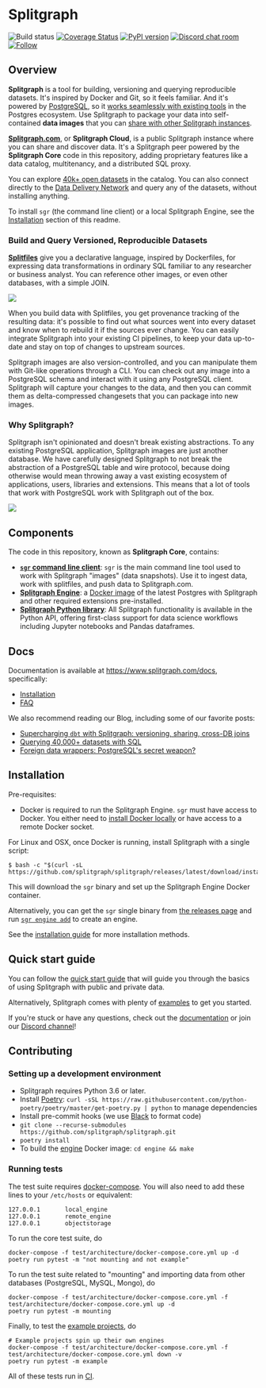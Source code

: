 # Splitgraph
![Build status](https://github.com/splitgraph/splitgraph/workflows/build_all/badge.svg)
[![Coverage Status](https://coveralls.io/repos/github/splitgraph/splitgraph/badge.svg?branch=master)](https://coveralls.io/github/splitgraph/splitgraph?branch=master)
[![PyPI version](https://badge.fury.io/py/splitgraph.svg)](https://badge.fury.io/py/splitgraph)
[![Discord chat room](https://img.shields.io/discord/718534846472912936.svg)](https://discord.gg/4Qe2fYA)
[![Follow](https://img.shields.io/badge/twitter-@Splitgraph-blue.svg)](https://twitter.com/Splitgraph)

## Overview

**Splitgraph** is a tool for building, versioning and querying reproducible datasets. It's inspired
by Docker and Git, so it feels familiar. And it's powered by [PostgreSQL](https://postgresql.org), so it [works seamlessly with existing tools](https://www.splitgraph.com/product/splitgraph/integrations) in the Postgres ecosystem. Use Splitgraph to package your data into self-contained **data images** that you can [share with other Splitgraph instances](https://www.splitgraph.com/docs/getting-started/decentralized-demo).

[**Splitgraph.com**](https://www.splitgraph.com), or **Splitgraph Cloud**, is a public Splitgraph instance where you can share and discover data. It's a Splitgraph peer powered by the **Splitgraph Core** code in this repository, adding proprietary features like a data catalog, multitenancy, and a distributed SQL proxy.

You can explore [40k+ open datasets](https://www.splitgraph.com/explore) in the catalog. You can also connect directly to the [Data Delivery Network](https://www.splitgraph.com/docs/splitgraph-cloud/data-delivery-network) and query any of the datasets, without installing anything.

To install `sgr` (the command line client) or a local Splitgraph Engine, see the [Installation](#installation) section of this readme.

### Build and Query Versioned, Reproducible Datasets

[**Splitfiles**](https://www.splitgraph.com/docs/concepts/splitfiles) give you a declarative language, inspired by Dockerfiles, for expressing data transformations in ordinary SQL familiar to any researcher or business analyst. You can reference other images, or even other databases, with a simple JOIN.

![](pics/splitfile.png)

When you build data with Splitfiles, you get provenance tracking of the resulting data: it's possible to find out what sources went into every dataset and know when to rebuild it if the sources ever change. You can easily integrate Splitgraph into your existing CI pipelines, to keep your data up-to-date and stay on top of changes to upstream sources.

Splitgraph images are also version-controlled, and you can manipulate them with Git-like operations through a CLI. You can check out any image into a PostgreSQL schema and interact with it using any PostgreSQL client. Splitgraph will capture your changes to the data, and then you can commit them as delta-compressed changesets that you can package into new images.

### Why Splitgraph?

Splitgraph isn't opinionated and doesn't break existing abstractions. To any existing PostgreSQL application, Splitgraph images are just another database. We have carefully designed Splitgraph to not break the abstraction of a PostgreSQL table and wire protocol, because doing otherwise would mean throwing away a vast existing ecosystem of applications, users, libraries and extensions. This means that a lot of tools that work with PostgreSQL work with Splitgraph out of the box.

![](pics/splitfiles.gif)

## Components

The code in this repository, known as **Splitgraph Core**, contains:

- **[`sgr` command line client](https://www.splitgraph.com/docs/architecture/sgr-client)**: `sgr` is the main command line tool used to work with Splitgraph "images" (data snapshots). Use it to ingest data, work with splitfiles, and push data to Splitgraph.com.
- **[Splitgraph Engine](engine/README.md)**: a [Docker image](https://hub.docker.com/r/splitgraph/engine) of the latest Postgres with Splitgraph and other required extensions pre-installed.
- **[Splitgraph Python library](https://www.splitgraph.com/docs/python-api/splitgraph.core)**: All Splitgraph functionality is available in the Python API, offering first-class support for data science workflows including Jupyter notebooks and Pandas dataframes.

## Docs

Documentation is available at https://www.splitgraph.com/docs, specifically:

- [Installation](https://www.splitgraph.com/docs/getting-started/installation)
- [FAQ](https://www.splitgraph.com/docs/getting-started/frequently-asked-questions)

We also recommend reading our Blog, including some of our favorite posts:

- [Supercharging `dbt` with Splitgraph: versioning, sharing, cross-DB joins](https://www.splitgraph.com/blog/dbt)
- [Querying 40,000+ datasets with SQL](https://www.splitgraph.com/blog/40k-sql-datasets)
- [Foreign data wrappers: PostgreSQL's secret weapon?](https://www.splitgraph.com/blog/foreign-data-wrappers)

## Installation

Pre-requisites:

- Docker is required to run the Splitgraph Engine. `sgr` must have access to Docker. You either need to [install Docker locally](https://docs.docker.com/install/) or have access to a remote Docker socket.

For Linux and OSX, once Docker is running, install Splitgraph with a single script:

```
$ bash -c "$(curl -sL https://github.com/splitgraph/splitgraph/releases/latest/download/install.sh)"
```

This will download the `sgr` binary and set up the Splitgraph Engine Docker container.

Alternatively, you can get the `sgr` single binary from [the releases page](https://github.com/splitgraph/splitgraph/releases) and run [`sgr engine add`](https://www.splitgraph.com/docs/sgr/engine-management/engine-add) to create an engine.

See the [installation guide](https://www.splitgraph.com/docs/getting-started/installation) for more installation methods.

## Quick start guide

You can follow the [quick start guide](https://www.splitgraph.com/docs/getting-started/five-minute-demo) that will guide you through the basics of using Splitgraph with public and private data.

Alternatively, Splitgraph comes with plenty of [examples](examples) to get you started.

If you're stuck or have any questions, check out the [documentation](https://www.splitgraph.com/docs/) or join our [Discord channel](https://discord.gg/4Qe2fYA)!

## Contributing

### Setting up a development environment

  * Splitgraph requires Python 3.6 or later.
  * Install [Poetry](https://github.com/python-poetry/poetry): `curl -sSL https://raw.githubusercontent.com/python-poetry/poetry/master/get-poetry.py | python` to manage dependencies
  * Install pre-commit hooks (we use [Black](https://github.com/psf/black) to format code)
  * `git clone --recurse-submodules https://github.com/splitgraph/splitgraph.git`
  * `poetry install`
  * To build the [engine](https://www.splitgraph.com/docs/architecture/splitgraph-engine) Docker image: `cd engine && make`

### Running tests

The test suite requires [docker-compose](https://github.com/docker/compose). You will also
need to add these lines to your `/etc/hosts` or equivalent:

```
127.0.0.1       local_engine
127.0.0.1       remote_engine
127.0.0.1       objectstorage
```

To run the core test suite, do

```
docker-compose -f test/architecture/docker-compose.core.yml up -d
poetry run pytest -m "not mounting and not example"
```

To run the test suite related to "mounting" and importing data from other databases
(PostgreSQL, MySQL, Mongo), do

```
docker-compose -f test/architecture/docker-compose.core.yml -f test/architecture/docker-compose.core.yml up -d
poetry run pytest -m mounting
```

Finally, to test the [example projects](https://github.com/splitgraph/splitgraph/tree/master/examples), do

```
# Example projects spin up their own engines
docker-compose -f test/architecture/docker-compose.core.yml -f test/architecture/docker-compose.core.yml down -v
poetry run pytest -m example
```

All of these tests run in [CI](https://github.com/splitgraph/splitgraph/actions).